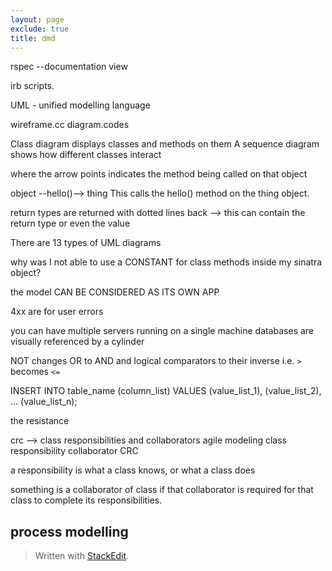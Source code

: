 ```yaml
---
layout: page
exclude: true
title: dmd
---
```


rspec --documentation view

irb scripts.

UML - unified modelling language

wireframe.cc
diagram.codes

Class diagram displays classes and methods on them
A sequence diagram shows how different classes interact

where the arrow points indicates the method being called on that object

object --hello()--> thing
This calls the hello() method on the thing object.

return types are returned with dotted lines back --> this can contain the return type or even the value

There are 13 types of UML diagrams


why was I not able to use a CONSTANT for class methods inside my sinatra object?

the model CAN BE CONSIDERED AS ITS OWN APP

4xx are for user errors

you can have multiple servers running on a single machine
databases are visually referenced by a cylinder


NOT changes OR to AND and logical comparators to their inverse i.e. `>` becomes `<=`

INSERT INTO table_name (column_list)
VALUES
    (value_list_1),
    (value_list_2),
    ...
    (value_list_n);

the resistance

crc --> class responsibilities and collaborators
agile modeling class responsibility collaborator CRC

a responsibility is what a class knows, or what a class does

something is a collaborator of class if that collaborator is required for that class to complete its responsibilities.
## process modelling


> Written with [StackEdit](https://stackedit.io/).
<!--stackedit_data:
eyJoaXN0b3J5IjpbLTYyNjczODE3MywtMTk4NzYyOTM0LC0xNj
Q0ODQ3NjkwLC02NDk2MjAwMzMsLTIwODUwNTE5NzEsLTIwMzU4
Nzk0MDYsLTExMzI4NDYxMzcsMTgwMTU3NTc5OCwxOTE2NzkxNz
I1LC0xMDk0NzIzOTUxLC0xMzMzNDg0MDE5XX0=
-->